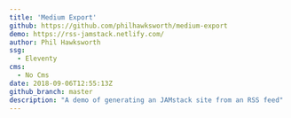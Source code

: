 ```yaml
---
title: 'Medium Export'
github: https://github.com/philhawksworth/medium-export
demo: https://rss-jamstack.netlify.com/
author: Phil Hawksworth
ssg:
  - Eleventy
cms:
  - No Cms
date: 2018-09-06T12:55:13Z
github_branch: master
description: "A demo of generating an JAMstack site from an RSS feed"
---
```

